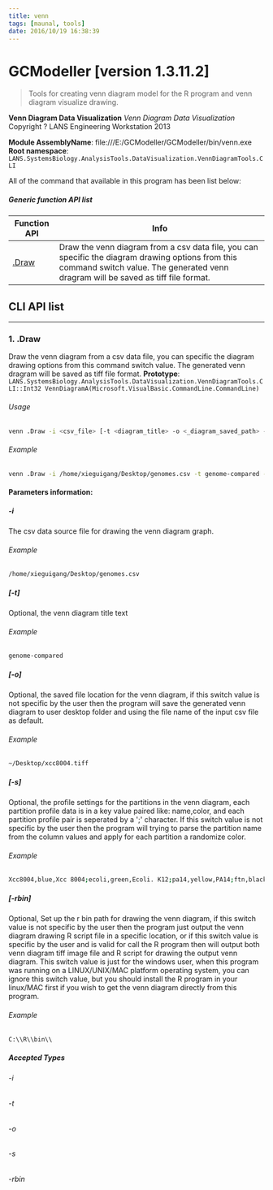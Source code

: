 ```yaml
---
title: venn
tags: [maunal, tools]
date: 2016/10/19 16:38:39
---
```

# GCModeller [version 1.3.11.2]
> Tools for creating venn diagram model for the R program and venn diagram visualize drawing.

<!--more-->

**Venn Diagram Data Visualization**
_Venn Diagram Data Visualization_
Copyright ? LANS Engineering Workstation 2013

**Module AssemblyName**: file:///E:/GCModeller/GCModeller/bin/venn.exe
**Root namespace**: ``LANS.SystemsBiology.AnalysisTools.DataVisualization.VennDiagramTools.CLI``


All of the command that available in this program has been list below:

##### Generic function API list
|Function API|Info|
|------------|----|
|[.Draw](#.Draw)|Draw the venn diagram from a csv data file, you can specific the diagram drawing options from this command switch value. The generated venn dragram will be saved as tiff file format.|




## CLI API list
--------------------------
<h3 id=".Draw"> 1. .Draw</h3>

Draw the venn diagram from a csv data file, you can specific the diagram drawing options from this command switch value. The generated venn dragram will be saved as tiff file format.
**Prototype**: ``LANS.SystemsBiology.AnalysisTools.DataVisualization.VennDiagramTools.CLI::Int32 VennDiagramA(Microsoft.VisualBasic.CommandLine.CommandLine)``

###### Usage
```bash
venn .Draw -i <csv_file> [-t <diagram_title> -o <_diagram_saved_path> -s <partitions_option_pairs> -rbin <r_bin_directory>]
```
###### Example
```bash
venn .Draw -i /home/xieguigang/Desktop/genomes.csv -t genome-compared -o ~/Desktop/xcc8004.tiff -s "Xcc8004,blue,Xcc 8004;ecoli,green,Ecoli. K12;pa14,yellow,PA14;ftn,black,FTN;aciad,red,ACIAD"
```



#### Parameters information:
##### -i
The csv data source file for drawing the venn diagram graph.

###### Example
```bash
/home/xieguigang/Desktop/genomes.csv
```
##### [-t]
Optional, the venn diagram title text

###### Example
```bash
genome-compared
```
##### [-o]
Optional, the saved file location for the venn diagram, if this switch value is not specific by the user then
the program will save the generated venn diagram to user desktop folder and using the file name of the input csv file as default.

###### Example
```bash
~/Desktop/xcc8004.tiff
```
##### [-s]
Optional, the profile settings for the partitions in the venn diagram, each partition profile data is
in a key value paired like: name,color, and each partition profile pair is seperated by a ';' character.
If this switch value is not specific by the user then the program will trying to parse the partition name
from the column values and apply for each partition a randomize color.

###### Example
```bash
Xcc8004,blue,Xcc 8004;ecoli,green,Ecoli. K12;pa14,yellow,PA14;ftn,black,FTN;aciad,red,ACIAD
```
##### [-rbin]
Optional, Set up the r bin path for drawing the venn diagram, if this switch value is not specific by the user then
the program just output the venn diagram drawing R script file in a specific location, or if this switch
value is specific by the user and is valid for call the R program then will output both venn diagram tiff image file and R script for drawing the output venn diagram.
This switch value is just for the windows user, when this program was running on a LINUX/UNIX/MAC platform operating
system, you can ignore this switch value, but you should install the R program in your linux/MAC first if you wish to
get the venn diagram directly from this program.

###### Example
```bash
C:\\R\\bin\\
```
##### Accepted Types
###### -i
###### -t
###### -o
###### -s
###### -rbin
